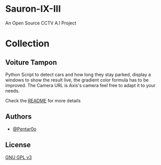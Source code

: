# Sauron-IX-III

An Open Source CCTV A.I Project

# Collection

## Voiture Tampon

Python Script to detect cars and how long they stay parked, display a windows to show the result live, the gradient color formula has to be improved. The Camera URL is Axis's camera feel free to adapt it to your needs.

Check the [README](<./Voiture Tampon/README.md>) for more details

## Authors

- [@Pentar0o](https://www.github.com/Pentar0o)

## License

[GNU GPL v3](LICENSE)
